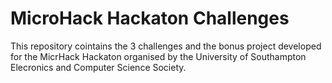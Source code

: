 # MicroHack Hackaton Challenges
This repository cointains the 3 challenges and the bonus project developed for the MicrHack Hackaton organised by the University of Southampton Elecronics and Computer Science Society.
